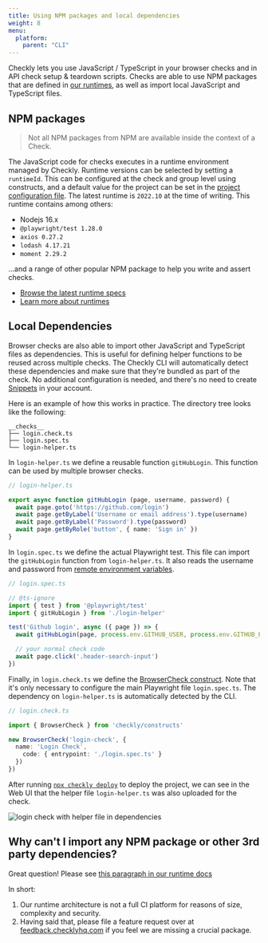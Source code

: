 ```yaml
---
title: Using NPM packages and local dependencies
weight: 8
menu:
  platform:
    parent: "CLI"
---
```


Checkly lets you use JavaScript / TypeScript in your browser checks and in API check setup & teardown scripts.
Checks are able to use NPM packages that are defined in [our runtimes](/docs/runtimes/specs/), as well as import local JavaScript and TypeScript files.


## NPM packages

> Not all NPM packages from NPM are available inside the context of a Check.

The JavaScript code for checks executes in a runtime environment managed by Checkly.
Runtime versions can be selected by setting a `runtimeId`.
This can be configured at the check and group level using constructs, and a default value for the project can be set in the [project configuration file](/docs/cli/project-structure/#global-configuration).
The latest runtime is `2022.10` at the time of writing. This runtime contains among others:

- Nodejs 16.x
- `@playwright/test 1.28.0`
- `axios 0.27.2`
- `lodash 4.17.21`
- `moment 2.29.2`

...and a range of other popular NPM package to help you write and assert checks.

- [Browse the latest runtime specs](/docs/runtimes/specs/)
- [Learn more about runtimes](/docs/runtimes/)

## Local Dependencies

Browser checks are also able to import other JavaScript and TypeScript files as dependencies.
This is useful for defining helper functions to be reused across multiple checks.
The Checkly CLI will automatically detect these dependencies and make sure that they're bundled as part of the check.
No additional configuration is needed, and there's no need to create [Snippets](/docs/snippets/) in your account.

Here is an example of how this works in practice. The directory tree looks like the following:
```
__checks__
├── login.check.ts
├── login.spec.ts
└── login-helper.ts
```

In `login-helper.ts` we define a reusable function `gitHubLogin`. This function can be used by multiple browser checks.
```ts
// login-helper.ts

export async function gitHubLogin (page, username, password) {
  await page.goto('https://github.com/login')
  await page.getByLabel('Username or email address').type(username)
  await page.getByLabel('Password').type(password)
  await page.getByRole('button', { name: 'Sign in' })
}
```

In `login.spec.ts` we define the actual Playwright test. This file can import the `gitHubLogin` function from `login-helper.ts`. It also reads the username and password from [remote environment variables](https://www.checklyhq.com/docs/cli/using-environment-variables/#remote-environment-variables).
```ts
// login.spec.ts

// @ts-ignore
import { test } from '@playwright/test'
import { gitHubLogin } from './login-helper'

test('Github login', async ({ page }) => {
  await gitHubLogin(page, process.env.GITHUB_USER, process.env.GITHUB_PWD)

  // your normal check code
  await page.click('.header-search-input')
})
```

Finally, in `login.check.ts` we define the [BrowserCheck construct](/docs/cli/constructs-reference/#browsercheck). Note that it's only necessary to configure the main Playwright file `login.spec.ts`. The dependency on `login-helper.ts` is automatically detected by the CLI.
```ts
// login.check.ts

import { BrowserCheck } from 'checkly/constructs'

new BrowserCheck('login-check', {
  name: 'Login Check',
    code: { entrypoint: './login.spec.ts' }
  })
})
```

After running [`npx checkly deploy`](/docs/cli/command-line-reference/#npx-checkly-deploy) to deploy the project, we can see in the Web UI that the helper file `login-helper.ts` was also uploaded for the check.

![login check with helper file in dependencies](/docs/images/cli/github_login_helper_dependency.png)

## Why can't I import any NPM package or other 3rd party dependencies?

Great question! Please see [this paragraph in our runtime docs](/docs/runtimes/#why-cant-i-import-any-npm-package-or-other-3rd-party-dependencies)

In short:

1. Our runtime architecture is not a full CI platform for reasons of size, complexity and security.
2. Having said that, please file a feature request over at [feedback.checklyhq.com](https://feedback.checklyhq.com/) if 
you feel we are missing a crucial package.
